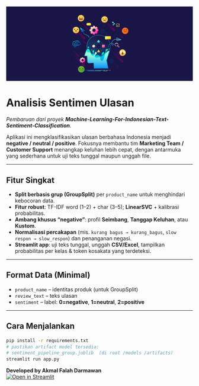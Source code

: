 ![Sentiment Analysis](background.jpeg)
# Analisis Sentimen Ulasan

_Pembaruan dari proyek **Machine-Learning-For-Indonesian-Text-Sentiment-Classification**._

Aplikasi ini mengklasifikasikan ulasan berbahasa Indonesia menjadi **negative / neutral / positive**. Fokusnya membantu tim **Marketing Team / Customer Support** menangkap keluhan lebih cepat, dengan antarmuka yang sederhana untuk uji teks tunggal maupun unggah file.

---

## Fitur Singkat
- **Split berbasis grup (GroupSplit)** per `product_name` untuk menghindari kebocoran data.
- **Fitur robust**: TF-IDF word (1–2) + char (3–5); **LinearSVC** + kalibrasi probabilitas.
- **Ambang khusus “negative”**: profil **Seimbang**, **Tanggap Keluhan**, atau **Kustom**.
- **Normalisasi percakapan** (mis. `kurang bagus → kurang_bagus`, `slow respon → slow_respon`) dan penanganan negasi.
- **Streamlit app**: uji teks tunggal, unggah **CSV/Excel**, tampilkan probabilitas per kelas & token kosakata yang terdeteksi.

---

## Format Data (Minimal)
- `product_name` – identitas produk (untuk GroupSplit)  
- `review_text` – teks ulasan  
- `sentiment` – label: **0=negative**, **1=neutral**, **2=positive**

---

## Cara Menjalankan
```bash
pip install -r requirements.txt
# pastikan artifact model tersedia:
# sentiment_pipeline_group.joblib  (di root /models /artifacts)
streamlit run app.py
```

**Developed by Akmal Falah Darmawan**  
[![Open in Streamlit](https://static.streamlit.io/badges/streamlit_badge_black_white.svg)](https://sentiment-analysis-on-social-reviews-eyfpvdqq5dycv9qt4iroed.streamlit.app/)

